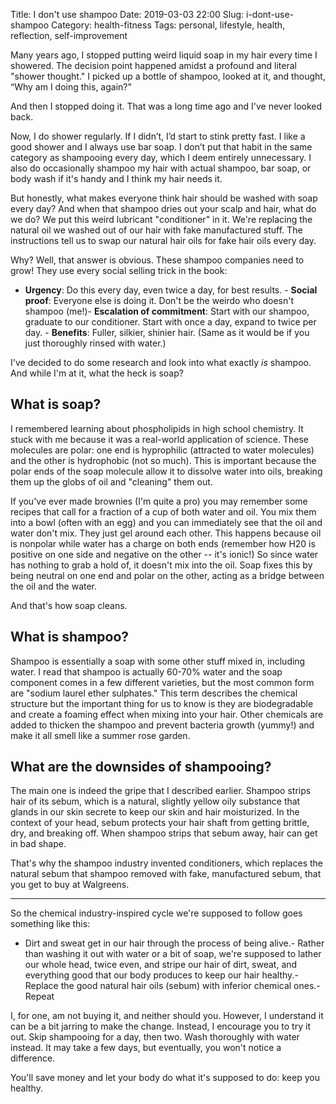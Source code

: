Title: I don't use shampoo
Date: 2019-03-03 22:00
Slug: i-dont-use-shampoo
Category: health-fitness
Tags: personal, lifestyle, health, reflection, self-improvement

Many years ago, I stopped putting weird liquid soap in my hair every time I showered. The decision point happened amidst a profound and literal "shower thought." I picked up a bottle of shampoo, looked at it, and thought, “Why am I doing this, again?” 

And then I stopped doing it. That was a long time ago and I've never looked back.

Now, I do shower regularly. If I didn’t, I’d start to stink pretty fast. I like a good shower and I always use bar soap. I don’t put that habit in the same category as shampooing every day, which I deem entirely unnecessary. I also do occasionally shampoo my hair with actual shampoo, bar soap, or body wash if it's handy and I think my hair needs it.

But honestly, what makes everyone think hair should be washed with soap every day? And when that shampoo dries out your scalp and hair, what do we do? We put this weird lubricant "conditioner" in it. We're replacing the natural oil we washed out of our hair with fake manufactured stuff. The instructions tell us to swap our natural hair oils for fake hair oils every day.

Why? Well, that answer is obvious. These shampoo companies need to grow! They use every social selling trick in the book:

- **Urgency**: Do this every day, even twice a day, for best results. - **Social proof**: Everyone else is doing it. Don't be the weirdo who doesn't shampoo (me!)- **Escalation of commitment**: Start with our shampoo, graduate to our conditioner. Start with once a day, expand to twice per day. - **Benefits**: Fuller, silkier, shinier hair. (Same as it would be if you just thoroughly rinsed with water.)

I've decided to do some research and look into what exactly *is* shampoo. And while I'm at it, what the heck is soap?

## What is soap?

I remembered learning about phospholipids in high school chemistry. It stuck with me because it was a real-world application of science. These molecules are polar: one end  is hyprophilic (attracted to water molecules) and the other is hydrophobic (not so much). This is important because the polar ends of the soap molecule allow it to dissolve water into oils, breaking them up the globs of oil and "cleaning" them out. 

If you've ever made brownies (I'm quite a pro) you may remember some recipes that call for a fraction of a cup of both water and oil. You mix them into a bowl (often with an egg) and you can immediately see that the oil and water don't mix. They just gel around each other. This happens because oil is nonpolar while water has a charge on both ends (remember how H20 is positive on one side and negative on the other -- it's ionic!) So since water has nothing to grab a hold of, it doesn't mix into the oil. Soap fixes this by being neutral on one end and polar on the other, acting as a bridge between the oil and the water.

And that's how soap cleans. 

## What is shampoo?

Shampoo is essentially a soap with some other stuff mixed in, including water. I read that shampoo is actually 60-70% water and the soap component comes in a few different varieties, but the most common form are "sodium laurel ether sulphates." This term describes the chemical structure but the important thing for us to know is they are biodegradable and create a foaming effect when mixing into your hair. Other chemicals are added to thicken the shampoo and prevent bacteria growth (yummy!) and make it all smell like a summer rose garden. 

## What are the downsides of shampooing?

The main one is indeed the gripe that I described earlier. Shampoo strips hair of its sebum, which is a natural, slightly yellow oily substance that glands in our skin secrete to keep our skin and hair moisturized. In the context of your head, sebum protects your hair shaft from getting brittle, dry, and breaking off. When shampoo strips that sebum away, hair can get in bad shape. 

That's why the shampoo industry invented conditioners, which replaces the natural sebum that shampoo removed with fake, manufactured sebum, that you get to buy at Walgreens.

---

 So the chemical industry-inspired cycle we're supposed to follow goes something like this:

- Dirt and sweat get in our hair through the process of being alive.- Rather than washing it out with water or a bit of soap, we're supposed to lather our whole head, twice even, and stripe our hair of dirt, sweat, and everything good that our body produces to keep our hair healthy.- Replace the good natural hair oils (sebum) with inferior chemical ones.- Repeat

I, for one, am not buying it, and neither should you. However, I understand it can be a bit jarring to make the change. Instead, I encourage you to try it out. Skip shampooing for a day, then two. Wash thoroughly with water instead. It may take a few days, but eventually, you won't notice a difference. 

You'll save money and let your body do what it's supposed to do: keep you healthy.